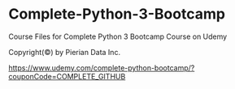 # Complete-Python-3-Bootcamp
Course Files for Complete Python 3 Bootcamp Course on Udemy

Copyright(©) by Pierian Data Inc.

https://www.udemy.com/complete-python-bootcamp/?couponCode=COMPLETE_GITHUB


